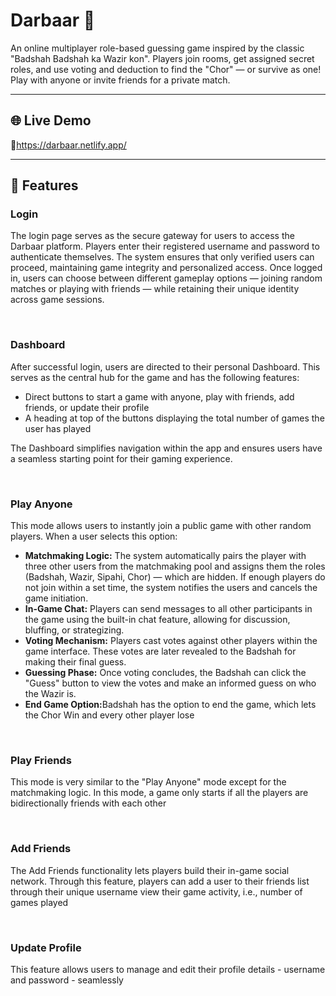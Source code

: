 <h1>Darbaar 👑</h1>
<p> An online multiplayer role-based guessing game inspired by the classic "Badshah Badshah ka Wazir kon". 
Players join rooms, get assigned secret roles, and use voting and deduction to find the "Chor" — or survive as one!
Play with anyone or invite friends for a private match. </p>
<hr/>

<h2>🌐 Live Demo</h2>
<p>🔗<a href="https://darbaar.netlify.app/">https://darbaar.netlify.app/</a></p>
<hr/>

<h2>🚀 Features</h2>
<div>
  <h3>Login</h3>
</div>
<p>The login page serves as the secure gateway for users to access the Darbaar platform. Players enter their registered username and password to authenticate themselves. 
The system ensures that only verified users can proceed, maintaining game integrity and personalized access. Once logged in, users can choose between different gameplay options 
— joining random matches or playing with friends — while retaining their unique identity across game sessions.</p>
<br/>

<div>
  <h3>Dashboard</h3>
</div>
<p>After successful login, users are directed to their personal Dashboard. This serves as the central hub for the game and has the following features:</p>
<ul>
  <li>Direct buttons to start a game with anyone, play with friends, add friends, or update their profile</li>
  <li>A heading at top of the buttons displaying the total number of games the user has played</li>
</ul>
<p>The Dashboard simplifies navigation within the app and ensures users have a seamless starting point for their gaming experience.</p>
<br/>

<div>
  <h3>Play Anyone</h3>
</div>
<p>This mode allows users to instantly join a public game with other random players. When a user selects this option:</p>
<ul>
  <li><b>Matchmaking Logic:</b> The system automatically pairs the player with three other users from the matchmaking pool and assigns them the roles (Badshah, Wazir, Sipahi, Chor) — which are   
  hidden. If enough players do not join within a set time, the system notifies the users and cancels the game initiation.</li>
  <li><b>In-Game Chat:</b> Players can send messages to all other participants in the game using the built-in chat feature, allowing for discussion, bluffing, or strategizing.</li>
  <li><b>Voting Mechanism:</b> Players cast votes against other players within the game interface. These votes are later revealed to the Badshah for making their final guess.</li>
  <li><b>Guessing Phase:</b> Once voting concludes, the Badshah can click the "Guess" button to view the votes and make an informed guess on who the Wazir is.</li>
  <li><b>End Game Option:</b>Badshah has the option to end the game, which lets the Chor Win and every other player lose</li>
</ul>
<br/>

<div>
  <h3>Play Friends</h3>
</div>
<p>This mode is very similar to the "Play Anyone" mode except for the matchmaking logic. In this mode, a game only starts if all the players are bidirectionally friends with each other</p>
<br/>

<div>
  <h3>Add Friends</h3>  
</div>
  <p>The Add Friends functionality lets players build their in-game social network. Through this feature, players can add a user to their friends list through their unique username view their game activity, i.e., number of games played</p>
<br/>

<div>
  <h3>Update Profile</h3>
</div>
<p>This feature allows users to manage and edit their profile details - username and password - seamlessly</p>
